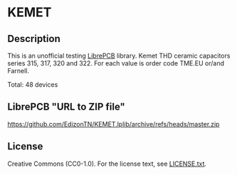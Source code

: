 # KEMET

## Description

This is an unofficial testing [LibrePCB](https://librepcb.org) library. Kemet THD ceramic capacitors series 315, 317, 320 and 322. For each value is order code TME.EU or/and Farnell.


Total: 48 devices

## LibrePCB "URL to ZIP file"
https://github.com/EdizonTN/KEMET.lplib/archive/refs/heads/master.zip

## License

Creative Commons (CC0-1.0). For the license text, see [LICENSE.txt](LICENSE.txt).

